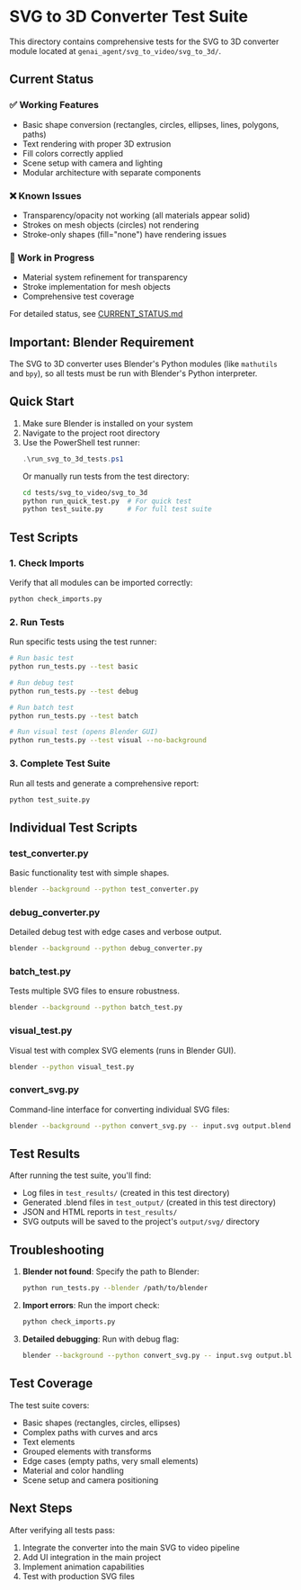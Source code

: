 # SVG to 3D Converter Test Suite

This directory contains comprehensive tests for the SVG to 3D converter module located at `genai_agent/svg_to_video/svg_to_3d/`.

## Current Status

### ✅ Working Features
- Basic shape conversion (rectangles, circles, ellipses, lines, polygons, paths)
- Text rendering with proper 3D extrusion
- Fill colors correctly applied
- Scene setup with camera and lighting
- Modular architecture with separate components

### ❌ Known Issues
- Transparency/opacity not working (all materials appear solid)
- Strokes on mesh objects (circles) not rendering
- Stroke-only shapes (fill="none") have rendering issues

### 🚧 Work in Progress
- Material system refinement for transparency
- Stroke implementation for mesh objects
- Comprehensive test coverage

For detailed status, see [CURRENT_STATUS.md](./CURRENT_STATUS.md)

## Important: Blender Requirement

The SVG to 3D converter uses Blender's Python modules (like `mathutils` and `bpy`), so all tests must be run with Blender's Python interpreter.

## Quick Start

1. Make sure Blender is installed on your system
2. Navigate to the project root directory
3. Use the PowerShell test runner:
   ```powershell
   .\run_svg_to_3d_tests.ps1
   ```
   Or manually run tests from the test directory:
   ```bash
   cd tests/svg_to_video/svg_to_3d
   python run_quick_test.py  # For quick test
   python test_suite.py      # For full test suite
   ```

## Test Scripts

### 1. Check Imports
Verify that all modules can be imported correctly:
```bash
python check_imports.py
```

### 2. Run Tests
Run specific tests using the test runner:
```bash
# Run basic test
python run_tests.py --test basic

# Run debug test
python run_tests.py --test debug

# Run batch test
python run_tests.py --test batch

# Run visual test (opens Blender GUI)
python run_tests.py --test visual --no-background
```

### 3. Complete Test Suite
Run all tests and generate a comprehensive report:
```bash
python test_suite.py
```

## Individual Test Scripts

### test_converter.py
Basic functionality test with simple shapes.
```bash
blender --background --python test_converter.py
```

### debug_converter.py
Detailed debug test with edge cases and verbose output.
```bash
blender --background --python debug_converter.py
```

### batch_test.py
Tests multiple SVG files to ensure robustness.
```bash
blender --background --python batch_test.py
```

### visual_test.py
Visual test with complex SVG elements (runs in Blender GUI).
```bash
blender --python visual_test.py
```

### convert_svg.py
Command-line interface for converting individual SVG files:
```bash
blender --background --python convert_svg.py -- input.svg output.blend
```

## Test Results

After running the test suite, you'll find:
- Log files in `test_results/` (created in this test directory)
- Generated .blend files in `test_output/` (created in this test directory)
- JSON and HTML reports in `test_results/`
- SVG outputs will be saved to the project's `output/svg/` directory

## Troubleshooting

1. **Blender not found**: Specify the path to Blender:
   ```bash
   python run_tests.py --blender /path/to/blender
   ```

2. **Import errors**: Run the import check:
   ```bash
   python check_imports.py
   ```

3. **Detailed debugging**: Run with debug flag:
   ```bash
   blender --background --python convert_svg.py -- input.svg output.blend --debug
   ```

## Test Coverage

The test suite covers:
- Basic shapes (rectangles, circles, ellipses)
- Complex paths with curves and arcs
- Text elements
- Grouped elements with transforms
- Edge cases (empty paths, very small elements)
- Material and color handling
- Scene setup and camera positioning

## Next Steps

After verifying all tests pass:
1. Integrate the converter into the main SVG to video pipeline
2. Add UI integration in the main project
3. Implement animation capabilities
4. Test with production SVG files
